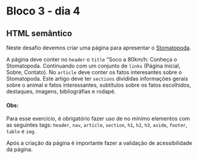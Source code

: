 # Bloco 3 - dia 4

## HTML semântico

Neste desafio devemos criar uma página para apresentar o [Stomatopoda](https://www.nationalgeographic.com/science/phenomena/2014/07/03/natures-most-amazing-eyes-just-got-a-bit-weirder/).

A página deve conter no `header` o `title` "Soco a 80km/h: Conheça o Stomatopoda. Continuando com um conjunto de `links` (Página Inicial, Sobre, Contato). No `article` deve conter os fatos interesantes sobre o Stomatopoda. Este artigo deve ter `sections` divididas informações gerais sobre o animal e fatos interessantes, subtítulos sobre os fatos escolhidos, destaques, imagens, bibliográfias e rodapé.

#### Obs: 
Para esse exercício, é obrigatório fazer uso de no mínimo elementos com as seguintes tags: `header`, `nav`, `article`, `section`, `h1`, `h2`, `h3`, `aside`, `footer`, `table` e `img`.

Após a criação da página é importante fazer a validação de acessibilidade da página.
